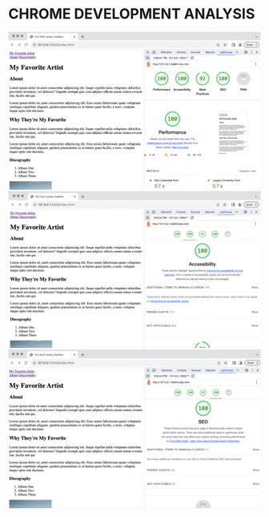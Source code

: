 # CHROME DEVELOPMENT ANALYSIS #
![Getting Started](./Overall.png)
![Getting Started](./Accessibility.png)
![Getting Started](./SEO.png)